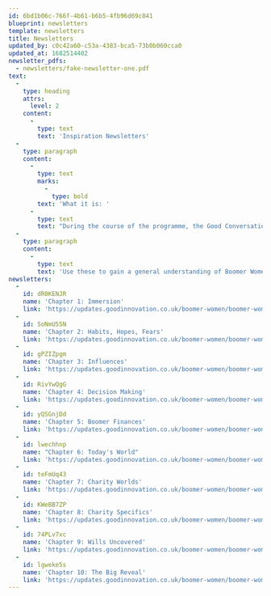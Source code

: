 ```yaml
---
id: 6bd1b06c-766f-4b61-b6b5-4fb96d69c841
blueprint: newsletters
template: newsletters
title: Newsletters
updated_by: c0c42a60-c53a-4383-bca5-73b0b060cca0
updated_at: 1682514402
newsletter_pdfs:
  - newsletters/fake-newsletter-one.pdf
text:
  -
    type: heading
    attrs:
      level: 2
    content:
      -
        type: text
        text: 'Inspiration Newsletters'
  -
    type: paragraph
    content:
      -
        type: text
        marks:
          -
            type: bold
        text: 'What it is: '
      -
        type: text
        text: "During the course of the programme, the Good Conversations team compiled and circulated regular insight summary newsletters so you could keep up to date in real-time with what's happening. "
  -
    type: paragraph
    content:
      -
        type: text
        text: 'Use these to gain a general understanding of Boomer Women through a series of easily digestible, quick insights that we uncovered across a variety of the topics below.'
newsletters:
  -
    id: dR0KENJR
    name: 'Chapter 1: Immersion'
    link: 'https://updates.goodinnovation.co.uk/boomer-women/boomer-women-inspiration-series-chapter-one-2'
  -
    id: 5oNmU55N
    name: 'Chapter 2: Habits, Hopes, Fears'
    link: 'https://updates.goodinnovation.co.uk/boomer-women/boomer-women-inspiration-series-chapter-two'
  -
    id: gPZIZpgm
    name: 'Chapter 3: Influences'
    link: 'https://updates.goodinnovation.co.uk/boomer-women/boomer-women-inspiration-series-chapter-three'
  -
    id: RivYwQgG
    name: 'Chapter 4: Decision Making'
    link: 'https://updates.goodinnovation.co.uk/boomer-women/boomer-women-inspiration-series-chapter-four'
  -
    id: yQSGnjDd
    name: 'Chapter 5: Boomer Finances'
    link: 'https://updates.goodinnovation.co.uk/boomer-women/boomer-women-inspiration-series-chapter-five'
  -
    id: lwechhnp
    name: "Chapter 6: Today's World"
    link: 'https://updates.goodinnovation.co.uk/boomer-women/boomer-women-inspiration-series-chapter-six'
  -
    id: teFmUq43
    name: 'Chapter 7: Charity Worlds'
    link: 'https://updates.goodinnovation.co.uk/boomer-women/boomer-women-inspiration-series-chapter-seven'
  -
    id: KWeBB7ZP
    name: 'Chapter 8: Charity Specifics'
    link: 'https://updates.goodinnovation.co.uk/boomer-women/boomer-women-inspiration-series-chapter-eight'
  -
    id: 74PLv7xc
    name: 'Chapter 9: Wills Uncovered'
    link: 'https://updates.goodinnovation.co.uk/boomer-women/boomer-women-inspiration-series-chapter-nine'
  -
    id: lgweke5s
    name: 'Chapter 10: The Big Reveal'
    link: 'https://updates.goodinnovation.co.uk/boomer-women/boomer-women-inspiration-series-chapter-ten'
---
```

